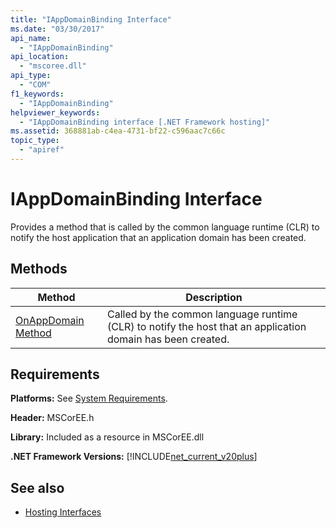 ```yaml
---
title: "IAppDomainBinding Interface"
ms.date: "03/30/2017"
api_name: 
  - "IAppDomainBinding"
api_location: 
  - "mscoree.dll"
api_type: 
  - "COM"
f1_keywords: 
  - "IAppDomainBinding"
helpviewer_keywords: 
  - "IAppDomainBinding interface [.NET Framework hosting]"
ms.assetid: 368881ab-c4ea-4731-bf22-c596aac7c66c
topic_type: 
  - "apiref"
---
```

# IAppDomainBinding Interface
Provides a method that is called by the common language runtime (CLR) to notify the host application that an application domain has been created.  
  
## Methods  
  
|Method|Description|  
|------------|-----------------|  
|[OnAppDomain Method](../../../../docs/framework/unmanaged-api/hosting/iappdomainbinding-onappdomain-method.md)|Called by the common language runtime (CLR) to notify the host that an application domain has been created.|  
  
## Requirements  
 **Platforms:** See [System Requirements](../../../../docs/framework/get-started/system-requirements.md).  
  
 **Header:** MSCorEE.h  
  
 **Library:** Included as a resource in MSCorEE.dll  
  
 **.NET Framework Versions:** [!INCLUDE[net_current_v20plus](../../../../includes/net-current-v20plus-md.md)]  
  
## See also

- [Hosting Interfaces](../../../../docs/framework/unmanaged-api/hosting/hosting-interfaces.md)
